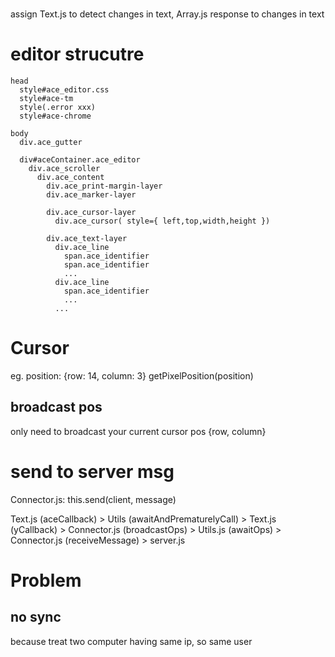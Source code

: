 #
assign Text.js to detect changes in text,
Array.js response to changes in text

# editor strucutre
```pug
head
  style#ace_editor.css
  style#ace-tm
  style(.error xxx)
  style#ace-chrome

body
  div.ace_gutter

  div#aceContainer.ace_editor
    div.ace_scroller
      div.ace_content
        div.ace_print-margin-layer
        div.ace_marker-layer

        div.ace_cursor-layer
          div.ace_cursor( style={ left,top,width,height })

        div.ace_text-layer
          div.ace_line
            span.ace_identifier
            span.ace_identifier
            ...
          div.ace_line
            span.ace_identifier
            ...
          ...
```

# Cursor
eg.
position: {row: 14, column: 3}
getPixelPosition(position)

## broadcast pos
only need to broadcast your current cursor pos {row, column}

# send to server msg
Connector.js:
  this.send(client, message)

Text.js (aceCallback) > Utils (awaitAndPrematurelyCall) > Text.js (yCallback) > Connector.js (broadcastOps) > Utils.js (awaitOps) > Connector.js (receiveMessage) > server.js

# Problem
## no sync
because treat two computer having same ip, so same user

















